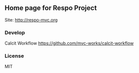 
Home page for Respo Project
----

Site: http://respo-mvc.org

### Develop

Calcit Workflow https://github.com/mvc-works/calcit-workflow

### License

MIT
